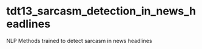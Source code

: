 # tdt13_sarcasm_detection_in_news_headlines
NLP Methods trained to detect sarcasm in news headlines
